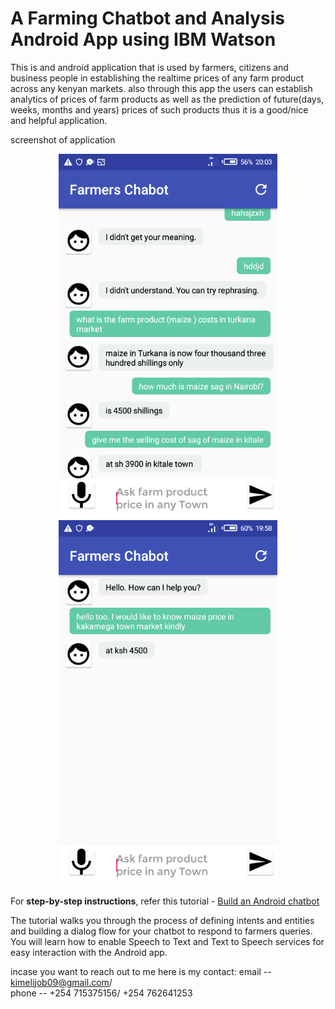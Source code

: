 # A Farming Chatbot and Analysis Android App using IBM Watson


This is and android application that is used by farmers, citizens and business people in establishing the realtime prices of any farm product across any kenyan markets. also through this app the users can establish analytics of prices of farm products as well as the prediction of future(days, weeks, months and years) prices of such products thus it is a good/nice and helpful application.


screenshot of application

<p align="center"> <img src="images/android_app.png" width="350" />                       <img src="images/android_farming_chatbot.png" width="350" /></p>              

For **step-by-step instructions**, refer this tutorial - [Build an Android chatbot](https://cloud.ibm.com/docs/tutorials?topic=solution-tutorials-android-watson-chatbot)

The tutorial walks you through the process of defining intents and entities and building a dialog flow for your chatbot to respond to farmers queries. You will learn how to enable Speech to Text and Text to Speech services for easy interaction with the Android app.




incase you want to reach out to me here is my contact: 
email --   kimelijob09@gmail.com/     
phone --  +254 715375156/ +254 762641253




